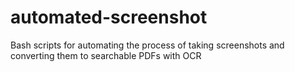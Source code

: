 # automated-screenshot
Bash scripts for automating the process of taking screenshots and converting them to searchable PDFs with OCR
